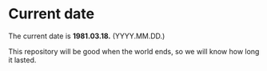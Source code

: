 # Current date

The current date is **1981.03.18.** (YYYY.MM.DD.)

This repository will be good when the world ends, so we will know how long it lasted.